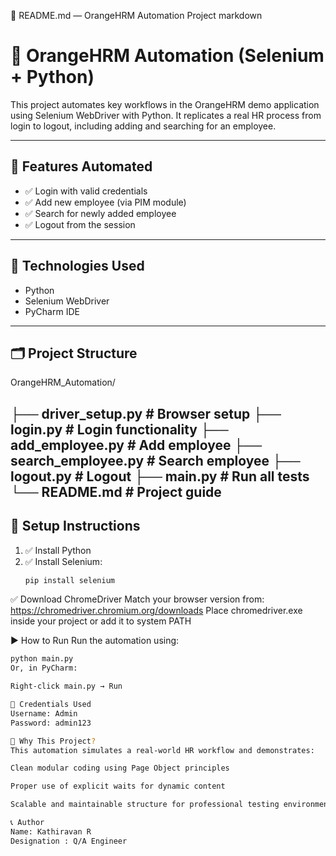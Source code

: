 📘 README.md — OrangeHRM Automation Project
markdown
# 🧪 OrangeHRM Automation (Selenium + Python)

This project automates key workflows in the OrangeHRM demo application using Selenium WebDriver with Python. It replicates a real HR process from login to logout, including adding and searching for an employee.

---

## 🚀 Features Automated

- ✅ Login with valid credentials
- ✅ Add new employee (via PIM module)
- ✅ Search for newly added employee
- ✅ Logout from the session

---

## 🧰 Technologies Used

- Python
- Selenium WebDriver
- PyCharm IDE

---

## 🗂️ Project Structure

OrangeHRM_Automation/

├── driver_setup.py # Browser setup
├── login.py # Login functionality
├── add_employee.py # Add employee
├── search_employee.py # Search employee
├── logout.py # Logout
├── main.py # Run all tests
└── README.md # Project guide
---
## 🔧 Setup Instructions

1. ✅ Install Python  
2. ✅ Install Selenium:  
   ```bash
   pip install selenium
✅ Download ChromeDriver
Match your browser version from: https://chromedriver.chromium.org/downloads
Place chromedriver.exe inside your project or add it to system PATH

▶️ How to Run
Run the automation using:

  ```bash
  python main.py
Or, in PyCharm:

Right-click main.py → Run

🔐 Credentials Used
Username: Admin
Password: admin123

🎯 Why This Project?
This automation simulates a real-world HR workflow and demonstrates:

Clean modular coding using Page Object principles

Proper use of explicit waits for dynamic content

Scalable and maintainable structure for professional testing environments

📞 Author
Name: Kathiravan R
Designation : Q/A Engineer 
